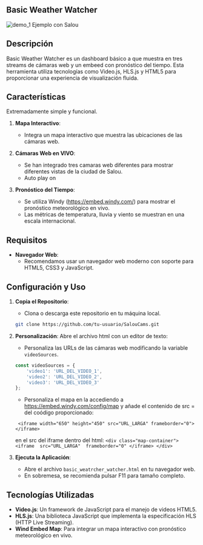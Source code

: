## Basic Weather Watcher
![demo_1](https://github.com/user-attachments/assets/f1b2a1b8-ea43-43f9-8543-5961ac4bae95)
Ejemplo con Salou

## Descripción

Basic Weather Watcher es un dashboard básico a que muestra en tres streams de cámaras web y un embeed con pronóstico del tiempo. Esta herramienta utiliza tecnologías como Video.js, HLS.js y HTML5 para proporcionar una experiencia de visualización fluida.

## Características
  Extremadamente simple y funcional.
  
1. **Mapa Interactivo**: 
   - Integra un mapa interactivo que muestra las ubicaciones de las cámaras web.

2. **Cámaras Web en VIVO**:
   - Se han integrado tres camaras web diferentes para mostrar diferentes vistas de la ciudad de Salou.
   - Auto play on
     
3. **Pronóstico del Tiempo**:
   - Se utiliza Windy (https://embed.windy.com/) para mostrar el pronóstico meteorológico en vivo.
   - Las métricas de temperatura, lluvia y viento se muestran en una escala internacional.

## Requisitos
- **Navegador Web**: 
  - Recomendamos usar un navegador web moderno con soporte para HTML5, CSS3 y JavaScript.

## Configuración y Uso

1. **Copia el Repositorio**:
   - Clona o descarga este repositorio en tu máquina local.
   ```bash
   git clone https://github.com/tu-usuario/SalouCams.git
   ```
2. **Personalización**:
   Abre el archivo html con un editor de texto:
   
   - Personaliza las URLs de las cámaras web modificando la variable `videoSources`.
   ```javascript
   const videoSources = {
       'video1': 'URL_DEL_VIDEO_1',
       'video2': 'URL_DEL_VIDEO_2',
       'video3': 'URL_DEL_VIDEO_3'
   };
   ```
   - Personaliza el mapa en la accediendo a https://embed.windy.com/config/map y añade el contenido de src = del coódigo proporcionado:
   ```
    <iframe width="650" height="450" src="URL_LARGA" frameborder="0"></iframe>
   ```
    en el src del iframe dentro del html:
       ```
        <div class="map-container">
            <iframe 
                src="URL_LARGA" 
                frameborder="0"
            </iframe>
        </div>
       ```
     
3. **Ejecuta la Aplicación**:
   - Abre el archivo `basic_weatrcher_watcher.html` en tu navegador web.
   - En sobremesa, se recomienda pulsar F11 para tamaño completo.

## Tecnologías Utilizadas

- **Video.js**: Un framework de JavaScript para el manejo de videos HTML5.
- **HLS.js**: Una biblioteca JavaScript que implementa la especificación HLS (HTTP Live Streaming).
- **Wind Embed Map**: Para integrar un mapa interactivo con pronóstico meteorológico en vivo.


